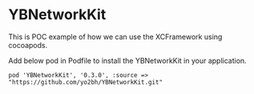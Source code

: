 # YBNetworkKit

This is POC example of how we can use the XCFramework using cocoapods.

Add below pod in Podfile to install the YBNetworkKit in your application.

    pod 'YBNetworkKit', '0.3.0', :source => "https://github.com/yo2bh/YBNetworkKit.git"
